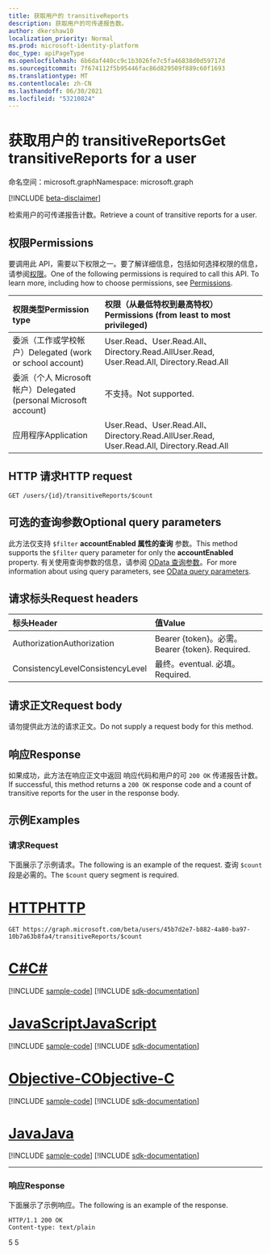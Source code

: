 ```yaml
---
title: 获取用户的 transitiveReports
description: 获取用户的可传递报告数。
author: dkershaw10
localization_priority: Normal
ms.prod: microsoft-identity-platform
doc_type: apiPageType
ms.openlocfilehash: 6b6daf440cc9c1b3026fe7c5fa46838d0d59717d
ms.sourcegitcommit: 7f674112f5b95446fac86d829509f889c60f1693
ms.translationtype: MT
ms.contentlocale: zh-CN
ms.lasthandoff: 06/30/2021
ms.locfileid: "53210824"
---
```

# <a name="get-transitivereports-for-a-user"></a><span data-ttu-id="4443f-103">获取用户的 transitiveReports</span><span class="sxs-lookup"><span data-stu-id="4443f-103">Get transitiveReports for a user</span></span>

<span data-ttu-id="4443f-104">命名空间：microsoft.graph</span><span class="sxs-lookup"><span data-stu-id="4443f-104">Namespace: microsoft.graph</span></span>

[!INCLUDE [beta-disclaimer](../../includes/beta-disclaimer.md)]

<span data-ttu-id="4443f-105">检索用户的可传递报告计数。</span><span class="sxs-lookup"><span data-stu-id="4443f-105">Retrieve a count of transitive reports for a user.</span></span>

## <a name="permissions"></a><span data-ttu-id="4443f-106">权限</span><span class="sxs-lookup"><span data-stu-id="4443f-106">Permissions</span></span>

<span data-ttu-id="4443f-p101">要调用此 API，需要以下权限之一。要了解详细信息，包括如何选择权限的信息，请参阅[权限](/graph/permissions-reference)。</span><span class="sxs-lookup"><span data-stu-id="4443f-p101">One of the following permissions is required to call this API. To learn more, including how to choose permissions, see [Permissions](/graph/permissions-reference).</span></span>


| <span data-ttu-id="4443f-109">权限类型</span><span class="sxs-lookup"><span data-stu-id="4443f-109">Permission type</span></span> | <span data-ttu-id="4443f-110">权限（从最低特权到最高特权）</span><span class="sxs-lookup"><span data-stu-id="4443f-110">Permissions (from least to most privileged)</span></span> |
|:--------------------|:---------------------------------------------------------|
| <span data-ttu-id="4443f-111">委派（工作或学校帐户）</span><span class="sxs-lookup"><span data-stu-id="4443f-111">Delegated (work or school account)</span></span> | <span data-ttu-id="4443f-112">User.Read、User.Read.All、Directory.Read.All</span><span class="sxs-lookup"><span data-stu-id="4443f-112">User.Read, User.Read.All, Directory.Read.All</span></span> |
| <span data-ttu-id="4443f-113">委派（个人 Microsoft 帐户）</span><span class="sxs-lookup"><span data-stu-id="4443f-113">Delegated (personal Microsoft account)</span></span> | <span data-ttu-id="4443f-114">不支持。</span><span class="sxs-lookup"><span data-stu-id="4443f-114">Not supported.</span></span> |
| <span data-ttu-id="4443f-115">应用程序</span><span class="sxs-lookup"><span data-stu-id="4443f-115">Application</span></span> | <span data-ttu-id="4443f-116">User.Read、User.Read.All、Directory.Read.All</span><span class="sxs-lookup"><span data-stu-id="4443f-116">User.Read, User.Read.All, Directory.Read.All</span></span> |

## <a name="http-request"></a><span data-ttu-id="4443f-117">HTTP 请求</span><span class="sxs-lookup"><span data-stu-id="4443f-117">HTTP request</span></span>
<!-- { "blockType": "ignored" } -->
```http
GET /users/{id}/transitiveReports/$count
```
## <a name="optional-query-parameters"></a><span data-ttu-id="4443f-118">可选的查询参数</span><span class="sxs-lookup"><span data-stu-id="4443f-118">Optional query parameters</span></span>

<span data-ttu-id="4443f-119">此方法仅支持 `$filter` **accountEnabled 属性的查询** 参数。</span><span class="sxs-lookup"><span data-stu-id="4443f-119">This method supports the `$filter` query parameter for only the **accountEnabled** property.</span></span> <span data-ttu-id="4443f-120">有关使用查询参数的信息，请参阅 [OData 查询参数](/graph/query-parameters)。</span><span class="sxs-lookup"><span data-stu-id="4443f-120">For more information about using query parameters, see [OData query parameters](/graph/query-parameters).</span></span>

## <a name="request-headers"></a><span data-ttu-id="4443f-121">请求标头</span><span class="sxs-lookup"><span data-stu-id="4443f-121">Request headers</span></span>

| <span data-ttu-id="4443f-122">标头</span><span class="sxs-lookup"><span data-stu-id="4443f-122">Header</span></span>       | <span data-ttu-id="4443f-123">值</span><span class="sxs-lookup"><span data-stu-id="4443f-123">Value</span></span> |
|:---------------|:--------|
| <span data-ttu-id="4443f-124">Authorization</span><span class="sxs-lookup"><span data-stu-id="4443f-124">Authorization</span></span>  | <span data-ttu-id="4443f-p103">Bearer {token}。必需。</span><span class="sxs-lookup"><span data-stu-id="4443f-p103">Bearer {token}. Required.</span></span>  |
| <span data-ttu-id="4443f-127">ConsistencyLevel</span><span class="sxs-lookup"><span data-stu-id="4443f-127">ConsistencyLevel</span></span> | <span data-ttu-id="4443f-128">最终。</span><span class="sxs-lookup"><span data-stu-id="4443f-128">eventual.</span></span> <span data-ttu-id="4443f-129">必填。</span><span class="sxs-lookup"><span data-stu-id="4443f-129">Required.</span></span> |

## <a name="request-body"></a><span data-ttu-id="4443f-130">请求正文</span><span class="sxs-lookup"><span data-stu-id="4443f-130">Request body</span></span>

<span data-ttu-id="4443f-131">请勿提供此方法的请求正文。</span><span class="sxs-lookup"><span data-stu-id="4443f-131">Do not supply a request body for this method.</span></span>

## <a name="response"></a><span data-ttu-id="4443f-132">响应</span><span class="sxs-lookup"><span data-stu-id="4443f-132">Response</span></span>

<span data-ttu-id="4443f-133">如果成功，此方法在响应正文中返回 响应代码和用户的可 `200 OK` 传递报告计数。</span><span class="sxs-lookup"><span data-stu-id="4443f-133">If successful, this method returns a `200 OK` response code and a count of transitive reports for the user in the response body.</span></span>

## <a name="examples"></a><span data-ttu-id="4443f-134">示例</span><span class="sxs-lookup"><span data-stu-id="4443f-134">Examples</span></span>

### <a name="request"></a><span data-ttu-id="4443f-135">请求</span><span class="sxs-lookup"><span data-stu-id="4443f-135">Request</span></span>

<span data-ttu-id="4443f-136">下面展示了示例请求。</span><span class="sxs-lookup"><span data-stu-id="4443f-136">The following is an example of the request.</span></span> <span data-ttu-id="4443f-137">查询 `$count` 段是必需的。</span><span class="sxs-lookup"><span data-stu-id="4443f-137">The `$count` query segment is required.</span></span>


# <a name="http"></a>[<span data-ttu-id="4443f-138">HTTP</span><span class="sxs-lookup"><span data-stu-id="4443f-138">HTTP</span></span>](#tab/http)
<!-- {
  "blockType": "request",
  "name": "get_transitivereports_user"
}-->
```msgraph-interactive
GET https://graph.microsoft.com/beta/users/45b7d2e7-b882-4a80-ba97-10b7a63b8fa4/transitiveReports/$count
```
# <a name="c"></a>[<span data-ttu-id="4443f-139">C#</span><span class="sxs-lookup"><span data-stu-id="4443f-139">C#</span></span>](#tab/csharp)
[!INCLUDE [sample-code](../includes/snippets/csharp/get-transitivereports-user-csharp-snippets.md)]
[!INCLUDE [sdk-documentation](../includes/snippets/snippets-sdk-documentation-link.md)]

# <a name="javascript"></a>[<span data-ttu-id="4443f-140">JavaScript</span><span class="sxs-lookup"><span data-stu-id="4443f-140">JavaScript</span></span>](#tab/javascript)
[!INCLUDE [sample-code](../includes/snippets/javascript/get-transitivereports-user-javascript-snippets.md)]
[!INCLUDE [sdk-documentation](../includes/snippets/snippets-sdk-documentation-link.md)]

# <a name="objective-c"></a>[<span data-ttu-id="4443f-141">Objective-C</span><span class="sxs-lookup"><span data-stu-id="4443f-141">Objective-C</span></span>](#tab/objc)
[!INCLUDE [sample-code](../includes/snippets/objc/get-transitivereports-user-objc-snippets.md)]
[!INCLUDE [sdk-documentation](../includes/snippets/snippets-sdk-documentation-link.md)]

# <a name="java"></a>[<span data-ttu-id="4443f-142">Java</span><span class="sxs-lookup"><span data-stu-id="4443f-142">Java</span></span>](#tab/java)
[!INCLUDE [sample-code](../includes/snippets/java/get-transitivereports-user-java-snippets.md)]
[!INCLUDE [sdk-documentation](../includes/snippets/snippets-sdk-documentation-link.md)]

---


### <a name="response"></a><span data-ttu-id="4443f-143">响应</span><span class="sxs-lookup"><span data-stu-id="4443f-143">Response</span></span>

<span data-ttu-id="4443f-144">下面展示了示例响应。</span><span class="sxs-lookup"><span data-stu-id="4443f-144">The following is an example of the response.</span></span>
<!-- {
  "blockType": "response"
} -->
```http
HTTP/1.1 200 OK
Content-type: text/plain
```

<span data-ttu-id="4443f-145">5 </span><span class="sxs-lookup"><span data-stu-id="4443f-145">5</span></span>

<!-- uuid: 8fcb5dbc-d5aa-4681-8e31-b001d5168d79
2015-10-25 14:57:30 UTC -->
<!--
{
  "type": "#page.annotation",
  "description": "Get transitiveReports for a user",
  "keywords": "",
  "section": "documentation",
  "tocPath": "",
  "suppressions": [
  ]
}
-->
